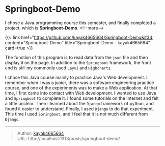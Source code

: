 # Springboot-Demo

I chose a Java programming course this semester, and finally completed a project, which is **Springboot-Demo**.
&lt;!--more--&gt;

{{&lt; link href=&#34;https://github.com/kayak4665664/Springboot-Demo&#34; content=&#34;Springboot-Demo&#34; title=&#34;Springboot-Demo - kayak4665664&#34; card=true &gt;}}

The function of this program is to read data from the `json` file and then display it on the page. In addition to the `Springboot` framework, the front end is still my commonly used `Layui` and `Highcharts`.

I chose this Java course mainly to practice Java&#39;s Web development. I remember when I was a junior, there was a software engineering practice course, and one of the experiments was to make a Web application. At that time, I first came into contact with Web development. I wanted to use Java and `Springboot` to complete it. I found some tutorials on the Internet and felt a little unclear. Then I learned about the `Django` framework of python, and found it easier to understand. Finally, I used `Django` to do that experiment. This time I used `Springboot`, and I feel that it is not much different from `Django`.

---

> Author: [kayak4665664](https://github.com/kayak4665664)  
> URL: http://localhost:1313/posts/springboot-demo/  


